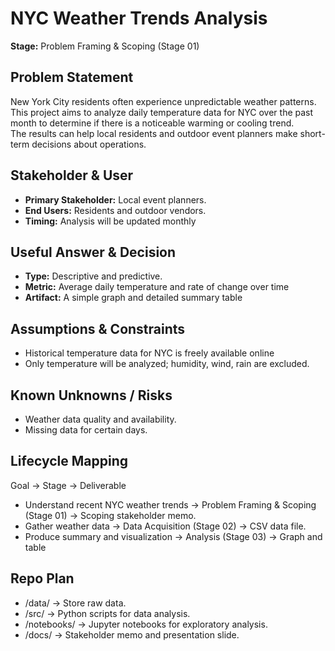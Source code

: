 # NYC Weather Trends Analysis
**Stage:** Problem Framing & Scoping (Stage 01)

## Problem Statement
New York City residents often experience unpredictable weather patterns.  
This project aims to analyze daily temperature data for NYC over the past month to determine if there is a noticeable warming or cooling trend.  
The results can help local residents and outdoor event planners make short-term decisions about operations.

## Stakeholder & User
- **Primary Stakeholder:** Local event planners.
- **End Users:** Residents and outdoor vendors.
- **Timing:** Analysis will be updated monthly

## Useful Answer & Decision
- **Type:** Descriptive and predictive.
- **Metric:** Average daily temperature and rate of change over time
- **Artifact:** A simple graph and detailed summary table

## Assumptions & Constraints
- Historical temperature data for NYC is freely available online
- Only temperature will be analyzed; humidity, wind, rain are excluded.

## Known Unknowns / Risks
- Weather data quality and availability.
- Missing data for certain days.

## Lifecycle Mapping
Goal → Stage → Deliverable
- Understand recent NYC weather trends → Problem Framing & Scoping (Stage 01) → Scoping stakeholder memo.
- Gather weather data → Data Acquisition (Stage 02) → CSV data file.
- Produce summary and visualization → Analysis (Stage 03) → Graph and table

## Repo Plan
- /data/ → Store raw data.
- /src/ → Python scripts for data analysis.
- /notebooks/ → Jupyter notebooks for exploratory analysis.
- /docs/ → Stakeholder memo and presentation slide.
